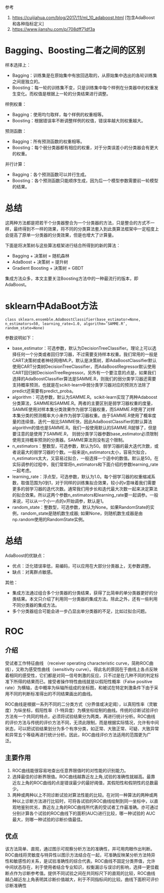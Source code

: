 参考
1. https://cuijiahua.com/blog/2017/11/ml_10_adaboost.html [包含AdaBoost和各种指标定义]
2. https://www.jianshu.com/p/708dff71df3a

# Bagging、Boosting二者之间的区别
样本选择上：

- Bagging：训练集是在原始集中有放回选取的，从原始集中选出的各轮训练集之间是独立的。
- Boosting：每一轮的训练集不变，只是训练集中每个样例在分类器中的权重发生变化。而权值是根据上一轮的分类结果进行调整。

样例权重：

- Bagging：使用均匀取样，每个样例的权重相等。
- Boosting：根据错误率不断调整样例的权值，错误率越大则权重越大。

预测函数：

- Bagging：所有预测函数的权重相等。
- Boosting：每个弱分类器都有相应的权重，对于分类误差小的分类器会有更大的权重。

并行计算：

- Bagging：各个预测函数可以并行生成。
- Boosting：各个预测函数只能顺序生成，因为后一个模型参数需要前一轮模型的结果。

# 总结
这两种方法都是把若干个分类器整合为一个分类器的方法，只是整合的方式不一样，最终得到不一样的效果，将不同的分类算法套入到此类算法框架中一定程度上会提高了原单一分类器的分类效果，但是也增大了计算量。

下面是将决策树与这些算法框架进行结合所得到的新的算法：

- Bagging + 决策树 = 随机森林
- AdaBoost + 决策树 = 提升树
- Gradient Boosting + 决策树 = GBDT

集成方法众多，本文主要关注Boosting方法中的一种最流行的版本，即AdaBoost。


# sklearn中AdaBoot方法
```
class sklearn.ensemble.AdaBoostClassifier(base_estimator=None, n_estimators=50, learning_rate=1.0, algorithm=’SAMME.R’, random_state=None)
```
参数说明如下：

- base_estimator：可选参数，默认为DecisionTreeClassifier。理论上可以选择任何一个分类或者回归学习器，不过需要支持样本权重。我们常用的一般是CART决策树或者神经网络MLP。默认是决策树，即AdaBoostClassifier默认使用CART分类树DecisionTreeClassifier，而AdaBoostRegressor默认使用CART回归树DecisionTreeRegressor。另外有一个要注意的点是，如果我们选择的AdaBoostClassifier算法是SAMME.R，则我们的弱分类学习器还需要支持概率预测，也就是在scikit-learn中弱分类学习器对应的预测方法除了predict还需要有predict_proba。
- algorithm：可选参数，默认为SAMME.R。scikit-learn实现了两种Adaboost分类算法，SAMME和SAMME.R。两者的主要区别是弱学习器权重的度量，SAMME使用对样本集分类效果作为弱学习器权重，而SAMME.R使用了对样本集分类的预测概率大小来作为弱学习器权重。由于SAMME.R使用了概率度量的连续值，迭代一般比SAMME快，因此AdaBoostClassifier的默认算法algorithm的值也是SAMME.R。我们一般使用默认的SAMME.R就够了，但是要注意的是使用了SAMME.R， 则弱分类学习器参数base_estimator必须限制使用支持概率预测的分类器。SAMME算法则没有这个限制。
- n_estimators：整数型，可选参数，默认为50。弱学习器的最大迭代次数，或者说最大的弱学习器的个数。一般来说n_estimators太小，容易欠拟合，n_estimators太大，又容易过拟合，一般选择一个适中的数值。默认是50。在实际调参的过程中，我们常常将n_estimators和下面介绍的参数learning_rate一起考虑。
- learning_rate：浮点型，可选参数，默认为1.0。每个弱学习器的权重缩减系数，取值范围为0到1，对于同样的训练集拟合效果，较小的v意味着我们需要更多的弱学习器的迭代次数。通常我们用步长和迭代最大次数一起来决定算法的拟合效果。所以这两个参数n_estimators和learning_rate要一起调参。一般来说，可以从一个小一点的v开始调参，默认是1。
- random_state：整数型，可选参数，默认为None。如果RandomState的实例，random_state是随机数生成器; 如果None，则随机数生成器是由np.random使用的RandomState实例。



# 总结
AdaBoost的优缺点：

- 优点：泛化错误率低，易编码，可以应用在大部分分类器上，无参数调整。
- 缺点：对离群点敏感。

其他：

- 集成方法通过组合多个分类器的分类结果，获得了比简单的单分类器更好的分类结果。本文只介绍了利用同一分类器的集成方法。除此之外，还有一些利用不同分类器的集成方法。
- 多个分类器组合可能会进一步凸显出单分类器的不足，比如过拟合问题。


# ROC
## 介绍
受试者工作特征曲线 （receiver operating characteristic curve，简称ROC曲线），又称为感受性曲线（sensitivity curve）。得此名的原因在于曲线上各点反映着相同的感受性，它们都是对同一信号刺激的反应，只不过是在几种不同的判定标准下所得的结果而已。接受者操作特性曲线就是以假阳性概率（False positive rate）为横轴，击中概率为纵轴所组成的坐标图，和被试在特定刺激条件下由于采用不同的判断标准得出的不同结果画出的曲线。

ROC曲线是根据一系列不同的二分类方式（分界值或决定阈），以真阳性率（灵敏度）为纵坐标，假阳性率（1-特异度）为横坐标绘制的曲线。传统的诊断试验评价方法有一个共同的特点，必须将试验结果分为两类，再进行统计分析。ROC曲线的评价方法与传统的评价方法不同，无须此限制，而是根据实际情况，允许有中间状态，可以把试验结果划分为多个有序分类，如正常、大致正常、可疑、大致异常和异常五个等级再进行统计分析。因此，ROC曲线评价方法适用的范围更为广泛。

## 主要作用
1. ROC曲线能很容易地查出任意界限值时的对性能的识别能力。
2. 选择最佳的诊断界限值。ROC曲线越靠近左上角,试验的准确性就越高。最靠近左上角的ROC曲线的点是错误最少的最好阈值，其假阳性和假阴性的总数最少。
3. 两种或两种以上不同诊断试验对算法性能的比较。在对同一种算法的两种或两种以上诊断方法进行比较时，可将各试验的ROC曲线绘制到同一坐标中，以直观地鉴别优劣，靠近左上角的ROC曲线所代表的受试者工作最准确。亦可通过分别计算各个试验的ROC曲线下的面积(AUC)进行比较，哪一种试验的 AUC最大，则哪一种试验的诊断价值最佳。

## 优点
该方法简单、直观，通过图示可观察分析方法的准确性，并可用肉眼作出判断。ROC曲线将灵敏度与特异性以图示方法结合在一起，可准确反映某分析方法特异性和敏感性的关系，是试验准确性的综合代表。ROC曲线不固定分类界值，允许中间状态存在，利于使用者结合专业知识，权衡漏诊与误诊的影响，选择一更佳截断点作为诊断参考值。提供不同试验之间在共同标尺下的直观的比较，ROC曲线越凸越近左上角表明其诊断价值越大，利于不同指标间的比较。曲线下面积可评价诊断准确性








